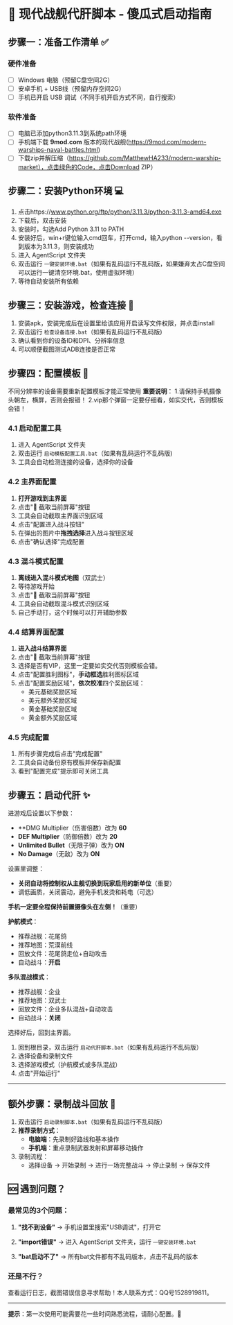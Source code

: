 # 🚀 现代战舰代肝脚本 - 傻瓜式启动指南

## 步骤一：准备工作清单 ✅

### 硬件准备
- [ ] Windows 电脑（预留C盘空间2G）
- [ ] 安卓手机 + USB线（预留内存空间2G）
- [ ] 手机已开启 USB 调试（不同手机开启方式不同，自行搜索）

### 软件准备
- [ ] 电脑已添加python3.11.3到系统path环境
- [ ] 手机端下载 **9mod.com** 版本的现代战舰(https://9mod.com/modern-warships-naval-battles.html)
- [ ] 下载zip并解压缩（https://github.com/MatthewHA233/modern-warship-market），点击绿色的Code，点击Download ZIP）

## 步骤二：安装Python环境 💻
1. 点击https://www.python.org/ftp/python/3.11.3/python-3.11.3-amd64.exe
2. 下载后，双击安装
3. 安装时，勾选Add Python 3.11 to PATH
4. 安装好后，win+r键位输入cmd回车，打开cmd，输入python --version，看到版本为3.11.3，则安装成功
5. 进入 AgentScript 文件夹
6. 双击运行 `一键安装环境.bat`（如果有乱码运行不乱码版，如果嫌弃太占C盘空间可以运行一键清空环境.bat，使用虚拟环境）
7. 等待自动安装所有依赖


## 步骤三：安装游戏，检查连接 📱
1. 安装apk，安装完成后在设置里给该应用开启读写文件权限，并点击install
2. 双击运行 `检查设备连接.bat`（如果有乱码运行不乱码版)
3. 确认看到你的设备ID和DPI、分辨率信息
4. 可以顺便截图测试ADB连接是否正常

## 步骤四：配置模板 🎯
不同分辨率的设备需要重新配置模板才能正常使用
**重要说明**：
1.请保持手机摄像头朝左，横屏，否则会报错！
2.vip那个弹窗一定要仔细看，如实交代，否则模板会错！

### 4.1 启动配置工具
1. 进入 AgentScript 文件夹
2. 双击运行 `启动模板配置工具.bat`（如果有乱码运行不乱码版)
3. 工具会自动检测连接的设备，选择你的设备

### 4.2 主界面配置
1. **打开游戏到主界面**
2. 点击"📸 截取当前屏幕"按钮
3. 工具会自动截取主界面识别区域
4. 点击"配置进入战斗按钮"
5. 在弹出的图片中**拖拽选择**进入战斗按钮区域
6. 点击"确认选择"完成配置

### 4.3 混斗模式配置  
1. **离线进入混斗模式地图**（双武士）
2. 等待游戏开始
3. 点击"📸 截取当前屏幕"按钮
4. 工具会自动截取混斗模式识别区域
5. 自己手动打，这个时候可以打开辅助参数

### 4.4 结算界面配置
1. **进入战斗结算界面**
2. 点击"📸 截取当前屏幕"按钮
3. 选择是否有VIP，这里一定要如实交代否则模板会错。
4. 点击"配置胜利图标"，**手动框选**胜利图标区域
5. 点击"配置奖励区域"，**依次校准**四个奖励区域：
   - 美元基础奖励区域
   - 美元额外奖励区域  
   - 黄金基础奖励区域
   - 黄金额外奖励区域

### 4.5 完成配置
1. 所有步骤完成后点击"完成配置"
2. 工具会自动备份原有模板并保存新配置
3. 看到"配置完成"提示即可关闭工具

## 步骤五：启动代肝 ✨
进游戏后设置以下参数：
  - **DMG Multiplier（伤害倍数）改为 **60**
  - **DEF Multiplier**（防御倍数）改为 **20**
  - **Unlimited Bullet**（无限子弹）改为 **ON**
  - **No Damage**（无敌）改为 **ON**

设置里调整：
  - **关闭自动将控制权从主舰切换到玩家启用的新单位**（重要）
  - 调低画质，关闭震动，避免手机发烫和耗电（可选）

**手机一定要全程保持前置摄像头在左侧！**（重要）

**护航模式**：
- 推荐战舰：花尾鸽
- 推荐地图：荒漠前线
- 回放文件：花尾鸽走位+自动攻击
- 自动战斗：**开启**

**多队混战模式**：
- 推荐战舰：企业
- 推荐地图：双武士
- 回放文件：企业多队混战+自动攻击
- 自动战斗：**关闭**

选择好后，回到主界面。
1. 回到根目录，双击运行 `启动代肝脚本.bat`（如果有乱码运行不乱码版）
2. 选择设备和录制文件
3. 选择游戏模式（护航模式或多队混战）
4. 点击"开始运行"

---
## 额外步骤：录制战斗回放 🎦

1. 双击运行 `启动录制脚本.bat`（如果有乱码运行不乱码版）
2. **推荐录制方式**：
   - **电脑端**：先录制好路线和基本操作
   - **手机端**：重点录制武器发射和屏幕移动操作
3. 录制流程：
   - 选择设备 → 开始录制 → 进行一场完整战斗 → 停止录制 → 保存文件

## 🆘 遇到问题？

### 最常见的3个问题：

1. **"找不到设备"**
   → 手机设置里搜索"USB调试"，打开它

2. **"import错误"**
   → 进入 AgentScript 文件夹，运行 `一键安装环境.bat`

3. **"bat启动不了"**
   → 所有bat文件都有不乱码版本，点击不乱码的版本

### 还是不行？

查看运行日志，截图错误信息寻求帮助！本人联系方式：QQ号1528919811。

---

**提示**：第一次使用可能需要花一些时间熟悉流程，请耐心配置。🎉 